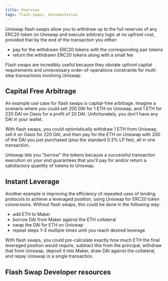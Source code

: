```yaml
---
title: Overview
tags: flash-swaps, documentation
---
```


Uniswap flash swaps allow you to withdraw up to the full reserves of any ERC20 token on Uniswap and execute arbitrary logic at no upfront cost, provided that by the end of the transaction you either:

- pay for the withdrawn ERC20 tokens with the corresponding pair tokens
- return the withdrawn ERC20 tokens along with a small fee

Flash swaps are incredibly useful because they obviate upfront capital requirements and unnecessary order-of-operations constraints for multi-step transactions involving Uniswap.

## Capital Free Arbitrage

An example use case for flash swaps is capital-free arbitrage. Imagine a scenario where you could sell 200 DAI for 1 ETH on Uniswap, and 1 ETH for 220 DAI on Oasis for a profit of 20 DAI. Unfortunately, you don't have any DAI in your wallet.

With flash swaps, you could optimistically withdraw 1 ETH from Uniswap, sell it on Oasis for 220 DAI, and then pay for the ETH on Uniswap with 200 of the DAI you just purchased (plus the standard 0.3% LP fee), all in one transaction.

Uniswap lets you "borrow" the tokens because a successful transaction execution on your end guarantees that you'll pay for and/or return a satisfactory quantity of tokens to Uniswap.

<InlineBoxLink title="Guide to No-Capital Arbitrage" to="/docs/v2/flash-swaps/no-capital-arbitrage" />

## Instant Leverage

Another example is improving the efficiency of repeated uses of lending protocols to achieve a leveraged position, using Uniswap for ERC20 token conversions. Without flash swaps, this could be done in the following way:

- add ETH to Maker
- borrow DAI from Maker against the ETH collateral
- swap the DAI for ETH on Uniswap
- repeat steps 1–3 multiple times until you reach desired leverage

With flash swaps, you could pre-calculate exactly how much ETH the final leveraged position would require, subtract this from the principal, withdraw that from Uniswap, deposit it into Maker, draw DAI against the collateral, and repay Uniswap in a single transaction.

<InlineBoxLink title="Guide to Instant Leverage" to="/docs/v2/flash-swaps/instant-leverage" />

## Flash Swap Developer resources

<InlineBoxLink title="Solidity Example" href="https://github.com/Uniswap/uniswap-v2-periphery/blob/master/contracts/examples/ExampleFlashSwap.sol" />
<InlineBoxLink title="SDK Swap reference" href="https://github.com/Uniswap/uniswap-v2-periphery/blob/master/contracts/examples/ExampleFlashSwap.sol" />
